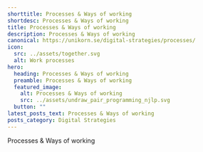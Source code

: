 ```yaml
---
shorttitle: Processes & Ways of working
shortdesc: Processes & Ways of working
title: Processes & Ways of working
description: Processes & Ways of working
canonical: https://unikorn.se/digital-strategies/processes/
icon:
  src: ../assets/together.svg
  alt: Work processes
hero:
  heading: Processes & Ways of working
  preamble: Processes & Ways of working
  featured_image:
    alt: Processes & Ways of working
    src: ../assets/undraw_pair_programming_njlp.svg
  button: ""
latest_posts_text: Processes & Ways of working
posts_category: Digital Strategies
---
```

Processes & Ways of working